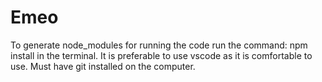 # Emeo

To generate node_modules for running the code run the command: npm install in the terminal. It is preferable to use vscode as it is comfortable to use. Must have git installed on the computer.
